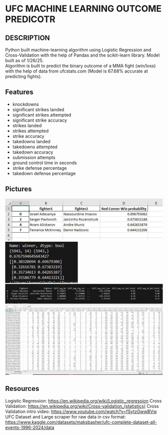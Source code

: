 # UFC MACHINE LEARNING OUTCOME PREDICOTR

## DESCRIPTION
Python built machine-learning algorithm using Logistic Regression and Cross-Validation with the help of Pandas and the scikit-learn library. Model built as of 1/26/25.  
Algorithm is built to predict the binary outcome of a MMA fight (win/loss) with the help of data from ufcstats.com (Model is 67.68% accurate at predicting fights).

## Features
- knockdowns
- significant strikes landed
- significant strikes attempted
- significant strike accuracy
- strikes landed
- strikes attempted
- strike accuracy
- takedowns landed
- takedowns attempted
- takedown accuracy
- submission attempts
- ground control time in seconds
- strike defense percentage
- takedown defense percentage

## Pictures
![1](pic1.jpg)
![2](pic2.jpg)
![3](pic3.jpg)
![4](pic4.jpg)


## Resources
Logistic Regression: https://en.wikipedia.org/wiki/Logistic_regression
Cross Validation: https://en.wikipedia.org/wiki/Cross-validation_(statistics)
Cross Validation intro video: https://www.youtube.com/watch?v=fSytzGwwBVw
UFC Dataset and Large scraper for raw data in csv format: https://www.kaggle.com/datasets/maksbasher/ufc-complete-dataset-all-events-1996-2024/data
